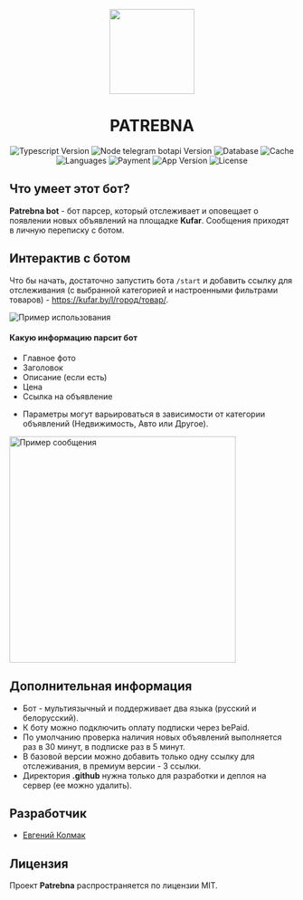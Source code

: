 <p align="center">
      <img src="https://i.ibb.co/G0FKZK1/free-icon-chat-bot-9732765.png" width="150">
</p>
<h1 align="center">PATREBNA</h1>

<p align="center">
   <img src="https://img.shields.io/badge/Typescript-%5E5.5.4-%23007acc" alt="Typescript Version">
   <img src="https://img.shields.io/badge/Node%20telegram%20bot%20api-%5E0.66.0-%230088cc" alt="Node telegram botapi Version">
  <img src="https://img.shields.io/badge/DB-Mongodb-%233fa037" alt="Database">
  <img src="https://img.shields.io/badge/Cache-Redis-%23a41e11" alt="Cache">
   <img src="https://img.shields.io/badge/Languages-2-%23ebab00" alt="Languages">
   <img src="https://img.shields.io/badge/Payment-bePaid-%23ff8e09" alt="Payment">
   <img src="https://img.shields.io/badge/Version-v4.0.2-%2300ad64" alt="App Version">
   <img src="https://img.shields.io/badge/License-MIT-%23a31f34" alt="License">
</p>

## Что умеет этот бот?

**Patrebna bot** - бот парсер, который  отслеживает и оповещает о появлении новых объявлений на площадке **Kufar**.
Сообщения приходят в личную переписку с ботом.

## Интерактив с ботом

Что бы начать, достаточно запустить бота `/start`  и добавить ссылку для отслеживания (с выбранной категорией и настроенными фильтрами товаров)  - https://kufar.by/l/город/товар/.

<img src="https://i.ibb.co/CB0xznz/IMG-2389.webp" alt="Пример использования">

#### Какую информацию парсит бот

- Главное фото 
- Заголовок
- Описание (если есть)
- Цена
- Ссылка на объявление

* Параметры могут варьироваться в зависимости от категории объявлений (Недвижимость, Авто или Другое).

<img src="https://i.ibb.co/T00jMgr/IMG-9240.webp" width="400" alt="Пример сообщения">

## Дополнительная информация

- Бот - мультиязычный и поддерживает два языка (русский и белорусский).
- К боту можно подключить оплату подписки через bePaid.
- По умолчанию проверка наличия новых объявлений выполняется раз в 30 минут, в подписке раз в 5 минут.
- В базовой версии можно добавить только одну ссылку для отслеживания, в премиум версии - 3 ссылки.
- Директория **.github** нужна только для разработки и деплоя на сервер (ее можно удалить).

## Разработчик
- [Евгений Колмак](https://github.com/evgeniy-kolmak)

## Лицензия

Проект **Patrebna** распространяется по лицензии MIT.
